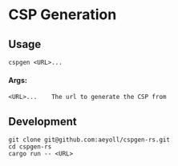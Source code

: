 # CSP Generation

Usage
---

```shell script
cspgen <URL>...
```

#### Args:

```
<URL>...    The url to generate the CSP from
```

Development
---

```shell script
git clone git@github.com:aeyoll/cspgen-rs.git
cd cspgen-rs
cargo run -- <URL>